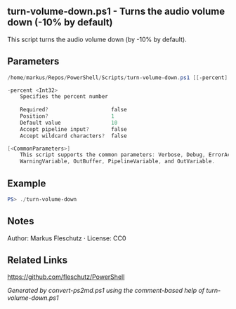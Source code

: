 ## turn-volume-down.ps1 - Turns the audio volume down (-10% by default)

This script turns the audio volume down (by -10% by default).

## Parameters
```powershell
/home/markus/Repos/PowerShell/Scripts/turn-volume-down.ps1 [[-percent] <Int32>] [<CommonParameters>]

-percent <Int32>
    Specifies the percent number
    
    Required?                    false
    Position?                    1
    Default value                10
    Accept pipeline input?       false
    Accept wildcard characters?  false

[<CommonParameters>]
    This script supports the common parameters: Verbose, Debug, ErrorAction, ErrorVariable, WarningAction, 
    WarningVariable, OutBuffer, PipelineVariable, and OutVariable.
```

## Example
```powershell
PS> ./turn-volume-down

```

## Notes
Author: Markus Fleschutz · License: CC0

## Related Links
https://github.com/fleschutz/PowerShell

*Generated by convert-ps2md.ps1 using the comment-based help of turn-volume-down.ps1*
